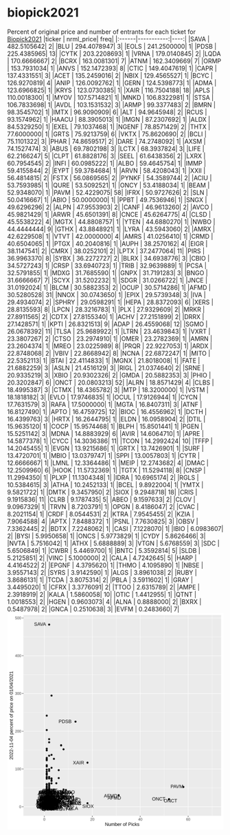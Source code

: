 # biopick2021
Percent of original price and number of entrants for each ticket for [Biopick2021](https://twitter.com/hashtag/Biopick2021)
|ticker |  nrml_price| freq|
|:------|-----------:|----:|
|SAVA   | 482.5105642|    2|
|BLU    | 294.4078947|    3|
|EOLS   | 241.2500000|    1|
|PDSB   | 225.4385965|   13|
|CYTK   | 203.2208693|    1|
|VRNA   | 179.0140845|    2|
|LQDA   | 170.6666667|    2|
|BCRX   | 163.0081301|    7|
|ATNM   | 162.3409669|    7|
|ORMP   | 153.7931034|    1|
|ANVS   | 152.1472393|    8|
|CTIC   | 149.4047619|    1|
|CAPR   | 137.4331551|    3|
|ACET   | 135.2459016|    2|
|NBIX   | 129.4565527|    1|
|BCYC   | 126.9270819|    4|
|ANIP   | 126.0092762|    1|
|GERN   | 124.5398773|    1|
|ADMA   | 123.6966825|    1|
|KRYS   | 123.0730385|    1|
|XAIR   | 116.7504188|   18|
|APLS   | 110.0018300|    1|
|MYOV   | 107.5714821|    1|
|MNKD   | 106.8322981|    1|
|STSA   | 106.7833698|    1|
|AVDL   | 103.1531532|    3|
|ARMP   |  99.3377483|    2|
|BMRN   |  98.3545702|    1|
|IMTX   |  96.9090909|    6|
|ALT    |  94.9645948|    2|
|RCUS   |  93.1574962|    1|
|HAACU  |  88.3905013|    1|
|IMGN   |  87.2307692|    1|
|ALDX   |  84.5329250|    1|
|EXEL   |  79.1037468|    1|
|NGENF  |  78.8571429|    2|
|THTX   |  77.6000000|    1|
|GRTS   |  75.9213759|    6|
|VKTX   |  75.8620690|    2|
|BCLI   |  75.1101322|    3|
|PHAR   |  74.8659517|    2|
|DARE   |  74.2748092|    1|
|AXSM   |  74.1527474|    3|
|ABUS   |  69.7802198|    3|
|LCTX   |  68.3937824|    3|
|LIFE   |  62.2166247|    5|
|CLPT   |  61.8828176|    3|
|SEEL   |  61.6438356|    2|
|LXRX   |  60.7954545|    2|
|INFI   |  60.0985222|    1|
|ALBO   |  59.4645754|    1|
|IMMP   |  59.4155844|    2|
|EYPT   |  59.3784684|    1|
|ARVN   |  58.4208043|    1|
|XXII   |  56.4814815|    2|
|FSTX   |  56.0869565|    2|
|PYNKF  |  54.3589744|    2|
|ACIU   |  53.7593985|    1|
|QURE   |  53.5092521|    1|
|ONCY   |  53.4188034|    1|
|BEAM   |  52.9348070|    1|
|PAVM   |  52.4229075|   58|
|IFRX   |  50.9727626|    2|
|SLN    |  50.0416667|    1|
|ABIO   |  50.0000000|    1|
|PPBT   |  49.7536946|    1|
|SNGX   |  49.6296296|    2|
|ALPN   |  47.9553903|    2|
|CANF   |  46.9613260|    2|
|AVCO   |  45.9821429|    1|
|ARWR   |  45.6501391|    8|
|CNCE   |  45.6264775|    4|
|CLSD   |  45.5538222|    4|
|MGTX   |  44.8808757|    1|
|YTEN   |  44.6880270|    1|
|NWBO   |  44.4444444|    9|
|GTHX   |  43.8848921|    1|
|LYRA   |  43.5943060|    2|
|AMRX   |  42.6229508|    1|
|VTVT   |  42.0000000|    4|
|AMRS   |  41.0256410|    1|
|CRMD   |  40.6504065|    1|
|PTGX   |  40.2040816|    1|
|AUPH   |  38.2570162|    4|
|EIGR   |  38.1147541|    2|
|CMRX   |  38.0252101|    2|
|LPTX   |  37.2477064|   11|
|PIRS   |  36.9963370|    8|
|SYBX   |  36.2272727|    2|
|BLRX   |  34.6938776|    3|
|CBIO   |  34.5727243|    1|
|CRSP   |  33.6940723|    1|
|TRIB   |  32.9639889|    1|
|PCSA   |  32.5791855|    1|
|MDXG   |  31.7685590|    1|
|GNPX   |  31.7191283|    3|
|BNGO   |  31.6666667|    7|
|SCYX   |  31.5202232|    1|
|SDGR   |  31.0266722|    1|
|JNCE   |  31.0192024|    1|
|BLCM   |  30.5882353|    2|
|OCUP   |  30.5714286|    1|
|AFMD   |  30.5280528|   31|
|NNOX   |  30.0743650|    1|
|EPIX   |  29.5739348|    3|
|IVA    |  29.4934074|    2|
|SPHRY  |  29.0598291|    1|
|HEPA   |  28.8372093|    6|
|XERS   |  28.8135593|    8|
|LPCN   |  28.3216783|    1|
|PLX    |  27.9329609|    2|
|MRKR   |  27.8911565|    2|
|CDTX   |  27.8155340|    1|
|ACHV   |  27.2151899|    2|
|DRRX   |  27.1428571|    1|
|KPTI   |  26.8321513|    9|
|ADAP   |  26.4559068|   12|
|SGMO   |  26.0678392|   11|
|TLSA   |  25.9689922|    1|
|LTRN   |  23.4639843|    1|
|VXRT   |  23.3807267|    2|
|CTSO   |  23.2974910|    1|
|OMER   |  23.2782369|    1|
|AMRN   |  23.2604374|    1|
|MREO   |  23.0225989|    8|
|PRQR   |  22.9227053|    1|
|ARDX   |  22.8748068|    2|
|VBIV   |  22.8668942|    8|
|NCNA   |  22.6872247|    1|
|MITO   |  22.5352113|    1|
|BTAI   |  22.4114833|    1|
|MGNX   |  21.8018008|    1|
|FATE   |  21.6882259|    3|
|ASLN   |  21.4516129|    3|
|RIGL   |  21.0374640|    2|
|SRNE   |  20.9335219|    3|
|XBIO   |  20.9302326|    2|
|GMDA   |  20.5882353|    3|
|PHIO   |  20.3202847|    6|
|ONCT   |  20.0803213|   52|
|ALRN   |  18.8571429|    4|
|CLBS   |  18.4995387|    3|
|CTMX   |  18.4365782|    3|
|MTP    |  18.3200000|    1|
|VSTM   |  18.1818182|    3|
|EVLO   |  17.9746835|    1|
|OCUL   |  17.9126944|    1|
|CYCN   |  17.7631579|    3|
|RAFA   |  17.5000000|    1|
|MGTA   |  16.8407311|    3|
|ATNF   |  16.8127490|    1|
|APTO   |  16.4759725|   12|
|BIOC   |  16.4556962|    1|
|DCTH   |  16.4399763|    3|
|HRTX   |  16.2644795|    1|
|ELDN   |  16.0958904|    2|
|DTIL   |  15.9635120|    1|
|COCP   |  15.9574468|    1|
|BLPH   |  15.8501441|    1|
|PGEN   |  15.5251142|    3|
|MDNA   |  14.8883929|    6|
|AVIR   |  14.6064710|    1|
|APRE   |  14.5877378|    1|
|CYCC   |  14.3036386|   11|
|TCON   |  14.2992424|   10|
|TFFP   |  14.2045455|    1|
|EVGN   |  13.9215686|    1|
|GRTX   |  13.7426901|    1|
|SURF   |  13.4720701|    1|
|MBIO   |  13.0379747|    1|
|SPPI   |  13.0057803|    1|
|CYTR   |  12.6666667|    1|
|LMNL   |  12.3364486|    1|
|MEIP   |  12.2743682|    4|
|DMAC   |  12.2509960|    6|
|HOOK   |  11.5732369|    1|
|TGTX   |  11.5294118|    8|
|CNSP   |  11.2994350|    1|
|PLXP   |  11.1304348|    1|
|IDRA   |  10.6965174|    2|
|RGLS   |  10.5384615|    3|
|ATHA   |  10.2452133|    1|
|BCEL   |   9.8922004|    1|
|YMTX   |   9.5821722|    1|
|DMTK   |   9.3457950|    2|
|SIOX   |   9.2948718|   18|
|CRIS   |   9.1915836|   11|
|CLRB   |   9.1787435|    5|
|ABEO   |   9.1597633|    2|
|CLOV   |   9.0967329|    1|
|TRVN   |   8.7203791|    1|
|OPGN   |   8.4186047|    2|
|CVAC   |   8.2021154|    1|
|CRDF   |   8.0544531|    2|
|KTRA   |   7.9545455|    2|
|KZIA   |   7.9064588|    4|
|APTX   |   7.8488372|    1|
|PSNL   |   7.7630825|    3|
|OBSV   |   7.3362445|    2|
|BDTX   |   7.2248062|    1|
|CASI   |   7.1228070|    1|
|IBIO   |   6.0983607|    2|
|BYSI   |   5.9950658|    1|
|ONCS   |   5.9773829|    1|
|CYDY   |   5.8626466|    3|
|NVTA   |   5.7516042|    1|
|ATHX   |   5.6888889|    3|
|VTGN   |   5.6768559|    3|
|SDC    |   5.6506849|    1|
|CWBR   |   5.4469700|    1|
|BNTC   |   5.3592814|    5|
|SLDB   |   5.2125851|    2|
|VINC   |   5.1000000|    2|
|CALA   |   4.7242645|    5|
|HARP   |   4.4164522|    2|
|EPGNF  |   4.3795620|    1|
|THMO   |   4.1095890|    1|
|NBSE   |   3.9557143|    2|
|SYRS   |   3.9142590|    1|
|ALGS   |   3.8961038|    2|
|RUBY   |   3.8686131|    1|
|TCDA   |   3.8075314|    2|
|PBLA   |   3.5911602|    1|
|GRAY   |   3.4495020|    1|
|CFRX   |   3.3776091|    2|
|TTOO   |   2.6315789|    2|
|AMPE   |   2.3918919|    2|
|KALA   |   1.5860058|   10|
|OTIC   |   1.4412955|    1|
|QTNT   |   1.0018553|    2|
|HGEN   |   0.9603073|    4|
|ALNA   |   0.8888000|    2|
|BXRX   |   0.5487978|    2|
|GNCA   |   0.2510638|    3|
|EVFM   |   0.2483660|    7|
![retvspicks](biopicks.png?raw=true)
